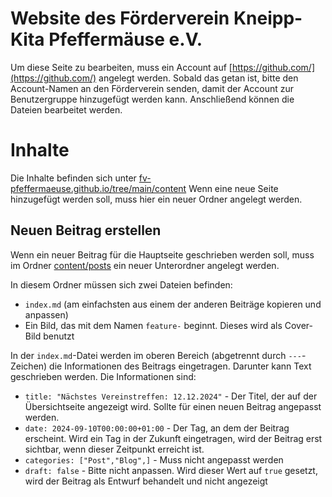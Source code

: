 # Website des Förderverein Kneipp-Kita Pfeffermäuse e.V.

Um diese Seite zu bearbeiten, muss ein Account auf  [https://github.com/](https://github.com/) angelegt werden. 
Sobald das getan ist, bitte den Account-Namen an den Förderverein senden, damit der Account zur Benutzergruppe hinzugefügt werden kann. 
Anschließend können die Dateien bearbeitet werden.

# Inhalte
Die Inhalte befinden sich unter [fv-pfeffermaeuse.github.io/tree/main/content](https://github.com/fv-pfeffermaeuse/fv-pfeffermaeuse.github.io/tree/main/content)
Wenn eine neue Seite hinzugefügt werden soll, muss hier ein neuer Ordner angelegt werden.

## Neuen Beitrag erstellen

Wenn ein neuer Beitrag für die Hauptseite geschrieben werden soll, muss im Ordner [content/posts](https://github.com/fv-pfeffermaeuse/fv-pfeffermaeuse.github.io/tree/main/content/posts) ein neuer Unterordner angelegt werden.

In diesem Ordner müssen sich zwei Dateien befinden:
- `index.md` (am einfachsten aus einem der anderen Beiträge kopieren und anpassen)
- Ein Bild, das mit dem Namen `feature-` beginnt. Dieses wird als Cover-Bild benutzt

In der `index.md`-Datei werden im oberen Bereich (abgetrennt durch `---`-Zeichen) die Informationen des Beitrags eingetragen. 
Darunter kann Text geschrieben werden.
Die Informationen sind:
- `title: "Nächstes Vereinstreffen: 12.12.2024"` - Der Titel, der auf der Übersichtseite angezeigt wird. Sollte für einen neuen Beitrag angepasst werden.
- `date: 2024-09-10T00:00:00+01:00` - Der Tag, an dem der Beitrag erscheint. Wird ein Tag in der Zukunft eingetragen, wird der Beitrag erst sichtbar, wenn dieser Zeitpunkt erreicht ist. 
- `categories: ["Post","Blog",]` - Muss nicht angepasst werden
- `draft: false` - Bitte nicht anpassen. Wird dieser Wert auf `true` gesetzt, wird der Beitrag als Entwurf behandelt und nicht angezeigt